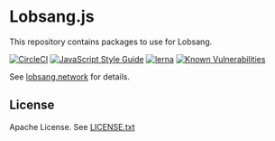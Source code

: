 # Lobsang.js

This repository contains packages to use for Lobsang.

[![CircleCI][circleci-badge]][circleci-report]
[![JavaScript Style Guide][standard-badge]][standard-website]
[![lerna][lerna-badge]][lerna-website]
[![Known Vulnerabilities][snyk-badge]][snyk-report]

See [lobsang.network][website] for details.

## License

Apache License. See [LICENSE.txt][license]

[circleci-badge]: https://circleci.com/gh/lobsangnet/lobsang.js/tree/master.svg?style=shield
[circleci-report]: https://circleci.com/gh/lobsangnet/lobsang.js/tree/master
[lerna-badge]: https://img.shields.io/badge/maintained%20with-lerna-cc00ff.svg
[lerna-website]: https://lernajs.io/
[license]: ./LICENSE.txt
[snyk-badge]: https://snyk.io/test/github/lobsangnet/lobsang.js/badge.svg
[snyk-report]: https://snyk.io/test/github/lobsangnet/lobsang.js
[standard-badge]: https://img.shields.io/badge/code_style-standard-brightgreen.svg
[standard-website]: https://standardjs.com/
[website]: http://lobsang.network/
